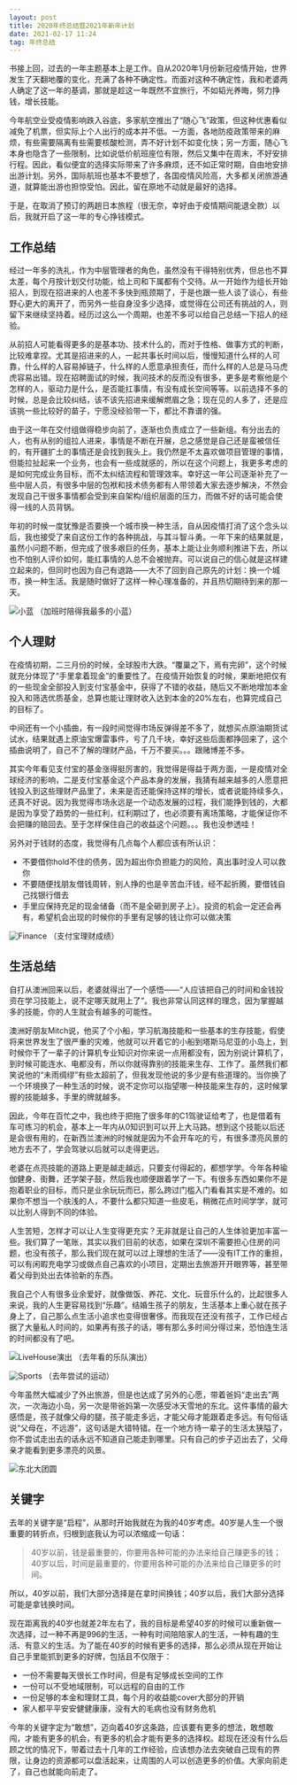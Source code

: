 ```yaml
---
layout: post
title: 2020年终总结暨2021年新年计划
date: 2021-02-17 11:24
tag: 年终总结
---
```



书接上回，过去的一年主题基本上是工作。自从2020年1月份新冠疫情开始，世界发生了天翻地覆的变化，充满了各种不确定性。而面对这种不确定性，我和老婆两人确定了这一年的基调，那就是趁这一年既然不宜旅行，不如韬光养晦，努力挣钱，增长技能。

今年航空业受疫情影响跌入谷底，多家航空推出了“随心飞”政策，但这种优惠看似减免了机票，但实际上个人出行的成本并不低。一方面，各地防疫政策带来的麻烦，有些需要隔离有些需要核酸检测，弄不好计划不如变化快；另一方面，随心飞本身也隐含了一些限制，比如说低价航班座位有限，然后又集中在周末，不好安排行程。因此，看似便宜的选择实际带来了许多麻烦，还不如正常时期，自由地安排出游计划。另外，国际航班也基本不要想了，各国疫情风险高，大多都关闭旅游通道，就算能出游也担惊受怕。因此，留在原地不动就是最好的选择。

于是，在取消了预订的两趟日本旅程（很无奈，幸好由于疫情期间能退全款）以后，我就开启了这一年的专心挣钱模式。

## 工作总结

经过一年多的洗礼，作为中层管理者的角色，虽然没有干得特别优秀，但总也不算太差，每个月按计划交付功能，给上司和下属都有个交待。从一开始作为组长开始招人，到现在招进来的人也差不多快到瓶颈期了，于是也跟一些人谈了谈心，有些野心更大的离开了，而另外一些自身没多少选择，或觉得在公司还有挑战的人，则留下来继续坚持着。经历过这么一个周期，也差不多可以给自己总结一下招人的经验。

从前招人可能看得更多的是基本功、技术什么的，而对于性格、做事方式的判断，比较难拿捏。尤其是招进来的人，一起共事长时间以后，慢慢知道什么样的人可靠，什么样的人容易掉链子，什么样的人愿意承担责任，而什么样的人总是马马虎虎容易出错。现在招聘面试的时候，我问技术的反而没有很多，更多是考察他是个怎样的人，驱动力是什么，是否能扛事情，有没有成长空间等等。以前选择不多的时候，总是会比较纠结，该不该先招进来缓解燃眉之急；现在见的人多了，还是应该挑一些比较好的苗子，宁愿没经验带一下，都比不靠谱的强。

由于这一年在交付组做得稳步向前了，逐渐也负责成立了一些新组。有分出去的人，也有从别的组拉人进来，事情是不断在开展，总之感觉是自己还是蛮被信任的，有开疆扩土的事情还是会找到我头上。我仍然是不太喜欢做项目管理的事情，但能拉扯起来一个业务，也会有一些成就感的，所以在这个问题上，我更多考虑的是如何完成业务目标，而不太纠结流程和管理效率。幸好这一年公司逐渐补充了一些中层人员，有很多中层的包袱和技术债务都有人带领着大家去逐步解决，不然会发现自己干很多事情都会受到来自架构/组织层面的压力，而做不好的话可能会使得一线的人员背锅。

年初的时候一度犹豫是否要换一个城市换一种生活，自从因疫情打消了这个念头以后，我也接受了来自这份工作的各种挑战，与其斗智斗勇。一年下来的结果就是，虽然小问题不断，但完成了很多艰巨的任务，基本上能让业务顺利推进下去，所以也不怕别人评价如何，能扛事情的人总不会被抛弃。可以说自己的信心就是这样建立起来的，但同时也因为自己有退路——大不了回到自己原先的计划：换一个城市，换一种生活。我是随时做好了这样一种心理准备的，并且热切期待到来的那一天。

![小蓝](https://pic.lucki.cn/upics/2021-02-17-1218DfoqV0.png)
（加班时陪得我最多的小蓝）

## 个人理财

在疫情初期，二三月份的时候，全球股市大跌。“覆巢之下，焉有完卵”，这个时候就充分体现了“手里拿着现金”的重要性了。在疫情开始恢复的时候，果断地把仅有的一些现金全部投入到支付宝基金中，获得了不错的收益，随后又不断地增加本金投入和筛选优质基金，总算也能让理财收入达到本金的20%左右，也算完成自己的目标了。

中间还有一个小插曲，有一段时间觉得市场反弹得差不多了，就想买点原油期货试试水，结果就遇上原油宝爆雷事件，亏了几千块，幸好这些后面都挣回来了，这个插曲说明了，自己不了解的理财产品，千万不要买。。。跟赌博差不多。

其实今年看见支付宝的基金涨得挺厉害的，我觉得是得益于两方面，一是疫情对全球经济的影响，二是支付宝基金这个产品本身的发展，我猜有越来越多的人愿意把钱投入到这些理财产品里了，未来是否还能保持这样的增长，或者说能持续多久，还真不好说。因为我觉得市场永远是一个动态发展的过程，我们能挣到钱的，大都是因为享受了趋势的一些红利，红利期过了，也必须要有离场策略，才能保证你不会把赚的赔回去。至于怎样保住自己的收益这个问题。。。我也没参透哇！

另外对于钱财的态度，我觉得有几点每个人都应该有所认识：

* 不要借你hold不住的债务，因为超出你负担能力的风险，真出事时没人可以救你
* 不要随便找朋友借钱周转，别人挣的也是辛苦血汗钱，经不起折腾，要借钱自己找银行借去
* 手里应保持充足的现金储备（而不是全砸到房子上）。投资的机会一定还会再有，希望机会出现的时候你的手里有足够的钱让你可以做决策

![Finance](https://pic.lucki.cn/upics/2021-02-17-1220IMG_5407.jpg)
（支付宝理财成绩）

## 生活总结

自打从澳洲回来以后，老婆就得出了一个感悟——“人应该把自己的时间和金钱投资在学习技能上，说不定哪天就用上了”。我也非常认同这样的理念，因为掌握越多的技能，你的人生就会有越多的可能性。

澳洲好朋友Mitch说，他买了个小船，学习航海技能和一些基本的生存技能，假使将来世界发生了很严重的灾难，他就可以开着它的小船到塔斯马尼亚的小岛上，到时候你干了一辈子的计算机专业知识对你来说一点用都没有，因为别说计算机了，到时候可能连水、电都没有，所以你就得靠别的技能来生存、工作了。虽然我们都笑说他的“未雨绸缪”有些太超前了，但我发现他说的多少是有些道理的。当你换了一个环境换了一种生活的时候，说不定你可以指望哪一种技能来生存的，这时候掌握的技能越多，手里的牌就越多。

因此，今年在百忙之中，我也终于把拖了很多年的C1驾驶证给考了，也是借着有车可练习的机会，基本上一年内从0知识到可以开上大马路。想到这个技能以后还是会很有用的，在新西兰澳洲的时候就是因为不会开车吃的亏，有很多漂亮风景的地方去不了，学会驾驶以后就可以走得更远。

老婆在点亮技能的道路上更是越走越远，只要支付得起的，都想学学。今年各种瑜伽健身、街舞，还学架子鼓，然后我也顺便跟着学了一下。有很多东西如果你不是抱着职业的目标，而只是业余玩玩而已，那么跨过门槛入门看看其实是不难的。如果你不想当一个肤浅的人，不要什么都只知道一些皮毛，稍微花点时间学学，就可以比别人得到不同的体验。

人生苦短，怎样才可以让人生变得更充实？无非就是让自己的人生体验更加丰富一些。我们算了一笔账，其实以我们目前的状态，如果在深圳不需要担心住房的问题，也没有孩子，那么我们现在就可以过上理想的生活了——没有IT工作的重担，可以有闲暇充电学习或做点自己喜欢的小项目，定期出去旅游开开眼界等，甚至带着父母到处出去体验新的东西。

我自己个人有很多业余爱好，就像做饭、养花、文化、玩音乐什么的，比起很多人来说，我的人生更容易找到“乐趣”。结婚生孩子的朋友，生活基本上重心就在孩子身上了，自己那么点生活小追求也变得很奢侈。而我现在还没有孩子，工作已经占据了大量私人时间的，如果再有孩子的话，哪有那么多时间分得过来，恐怕连生活的时间都没有了吧。

![LiveHouse演出](https://pic.lucki.cn/upics/2021-02-17-1119IMG_6386.JPG)
（去年看的乐队演出）

![Sports](https://pic.lucki.cn/upics/2021-02-17-1207IMG_6391.JPG)
（去年尝试的运动）

今年虽然大幅减少了外出旅游，但是也达成了另外的心愿，带着爸妈“走出去”两次，一次海边小岛，另一次是带爸妈第一次感受冰天雪地的东北。这件事情的最大感悟是，孩子就像父母的腿，孩子能走多远，才能父母才能跟着走多远。有句俗话说“父母在，不远游”，这句话是大错特错。在一个地方待一辈子的生活太狭隘了，你不尝试走出去的话永远不知道自己能走到哪里。只有自己的步子迈出去了，父母亲才能看到更多漂亮的风景。

![东北大团圆](https://pic.lucki.cn/upics/2021-02-17-1227gieSGb.png)



## 关键字

去年的关键字是“启程”，从那时开始我就在为我的40岁考虑。40岁是人生一个很重要的转折点，归根到底我认为可以浓缩成一句话：

> 40岁以前，钱是最重要的，你要用各种可能的办法来给自己赚更多的钱；40岁以后，时间是最重要的，你要用各种可能的办法来给自己赚更多的时间。

所以，40岁以前，我们大部分选择是在拿时间换钱；40岁以后，我们大部分选择可能是拿钱换时间。

现在距离我的40岁也就差2年左右了，我的目标是希望40岁的时候可以重新做一次选择，过一种不再是996的生活，一种有时间陪陪家人的生活，一种有趣的生活、有意义的生活。为了能在40岁的时候有更多的选择，那么必须从现在开始让自己手里能抓到更多的好牌，包括且不仅限于：

* 一份不需要每天很长工作时间，但是有足够成长空间的工作
* 一份可以不受地域限制，可以远程的自由的工作
* 一份足够的本金和理财工具，每个月的收益能cover大部分的开销
* 家人都平平安安健健康康，没有大的毛病也没有财务危机


今年的关键字定为“敢想”，迈向着40岁这条路，应该要有更多的想法，敢想敢闯，才能有更多的机会，有更多的机会才能有更多的选择权。趁现在还没有什么后顾之忧的情况下，带着过去十几年的工作经验，应该想办法去突破自己现有的界限，让身边的资源都可以盘活起来，让周围的人可以创造更多的价值。大家向前走了，自己也就能向前走了。


